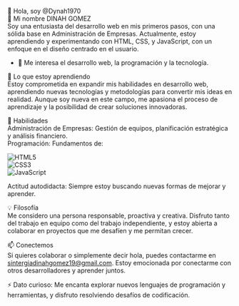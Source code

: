 👋 Hola, soy @Dynah1970  
👋 Mi nombre DINAH GOMEZ  
Soy una entusiasta del desarrollo web en mis primeros pasos, con una sólida base en Administración de Empresas. Actualmente, estoy aprendiendo y experimentando con HTML, CSS, y JavaScript, con un enfoque en el diseño centrado en el usuario.

- 👀 Me interesa el desarrollo web, la programación y la tecnología.

🌱 Lo que estoy aprendiendo  
Estoy comprometida en expandir mis habilidades en desarrollo web, aprendiendo nuevas tecnologías y metodologías para convertir mis ideas en realidad. Aunque soy nueva en este campo, me apasiona el proceso de aprendizaje y la posibilidad de crear soluciones innovadoras.

🚀 Habilidades  
Administración de Empresas: Gestión de equipos, planificación estratégica y análisis financiero.  
Programación: Fundamentos de:

![HTML5](https://img.shields.io/badge/-HTML5-E34F26?logo=html5&logoColor=fff)  
![CSS3](https://img.shields.io/badge/-CSS3-1572B6?logo=css3&logoColor=fff)  
![JavaScript](https://img.shields.io/badge/-JavaScript-F7DF1E?logo=javascript&logoColor=000)  

Actitud autodidacta: Siempre estoy buscando nuevas formas de mejorar y aprender.

💡 Filosofía  
Me considero una persona responsable, proactiva y creativa. Disfruto tanto del trabajo en equipo como del trabajo independiente, y estoy abierta a colaborar en proyectos que me desafíen y me permitan crecer.

📫 Conectemos  
Si quieres colaborar o simplemente decir hola, puedes contactarme en sintergiadinahgomez19@gmail.com. Estoy emocionada por conectarme con otros desarrolladores y aprender juntos.

⚡ Dato curioso: Me encanta explorar nuevos lenguajes de programación y herramientas, y disfruto resolviendo desafíos de codificación.


